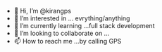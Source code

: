 - 👋 Hi, I’m @kirangps
- 👀 I’m interested in ... evrything/anything
- 🌱 I’m currently learning ...full stack development
- 💞️ I’m looking to collaborate on ...
- 📫 How to reach me ...by calling GPS

<!---
kirangps/kirangps is a ✨ special ✨ repository because its `README.md` (this file) appears on your GitHub profile.
You can click the Preview link to take a look at your changes.
--->
